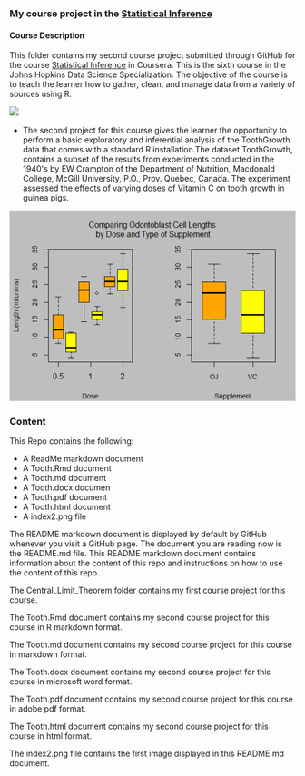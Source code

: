 ### My course project in the [Statistical Inference]("https://www.coursera.org/course/statinference")

#### Course Description

This folder contains my second course project submitted through GitHub for the course [Statistical Inference]("https://www.coursera.org/course/statinference") in Coursera. This is the sixth course in the Johns Hopkins Data Science Specialization. The objective of the course is to teach the learner how to gather, clean, and manage data from a variety of sources using R.

[<img src="https://coursera-course-photos.s3.amazonaws.com/fc/f4739069b611e39de639278c4f9dba/StatisticalInference.jpg">](https://d3njjcbhbojbot.cloudfront.net/api/utilities/v1/imageproxy/)

- The second project for this course gives the learner the opportunity to perform a basic exploratory and inferential analysis of the ToothGrowth data that comes with a standard R installation.The dataset ToothGrowth, contains a subset of the results from experiments conducted in the 1940's by EW Crampton of the Department of Nutrition, Macdonald College, McGill University, P.O., Prov. Quebec, Canada. The experiment assessed the effects of varying doses of Vitamin C on tooth growth in guinea pigs.

![Effects of effects of different types and concentrations of ascorbic acid on the growth of odontoblast cells in guinea pigs](index2.png)

### Content 

This Repo contains the following:

- A ReadMe markdown document
- A Tooth.Rmd document
- A Tooth.md document
- A Tooth.docx documen
- A Tooth.pdf document
- A Tooth.html document
- A index2.png file

The README markdown document is displayed by default by GitHub whenever you visit a GitHub page. The document you are reading now is the README.md file. This README markdown document contains information about the content of this repo and instructions on how to use the content of this repo.

The Central_Limit_Theorem folder contains my first course project for this course.

The Tooth.Rmd document contains my second course project for this course in R markdown format.

The Tooth.md document contains my second course project for this course in markdown format.

The Tooth.docx document contains my second course project for this course in microsoft word format.

The Tooth.pdf document contains my second course project for this course in adobe pdf format.

The Tooth.html document contains my second course project for this course in html format.

The index2.png file contains the first image displayed in this README.md document.

 